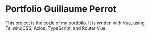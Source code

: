 # Portfolio Guillaume Perrot

This project is the code of my [portfolio](https://gytar.github.io). It is written with Vue, using TailwindCSS, Axios, TypeScript, and Router Vue. 

